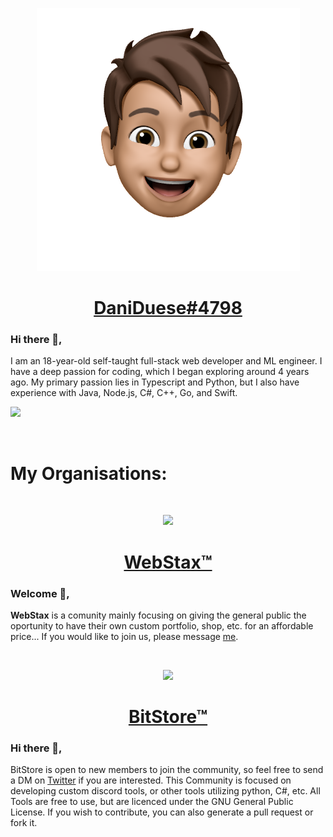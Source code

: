 <p align="center">
  <img src="./me.png" />
</p>
<h1 align="center"><a href="https://discord.com/invite/uHQFuekVun">DaniDuese#4798</a></h1>

<!--
<img width="50%" align="right" src="https://github-readme-stats.vercel.app/api?username=daniensi&count_private=true&include_all_commits=true&show_icons=true&hide_border=true&bg_color=22272e&text_color=adbac7&title_color=adbac7&icon_color=656d78">


<img width="50%" height="1px" align="right" src="https://i.imgur.com/DkKayja.png">
<img width="50%" align="right" src="https://github-readme-stats.vercel.app/api/top-langs/?username=DaniEnsi&layout=compact&hide_border=true&bg_color=22272e&text_color=adbac7&title_color=adbac7&icon_color=656d78">
-->

### Hi there 👋,
I am an 18-year-old self-taught full-stack web developer and ML engineer. I have a deep passion for coding, which I began exploring around 4 years ago. My primary passion lies in Typescript and Python, but I also have experience with Java, Node.js, C#, C++, Go, and Swift.

![](https://hit.yhype.me/github/profile?user_id=74594229)

<br>
<h1>My Organisations:</h1>
<br>

<p align="center">
  <img src="https://user-images.githubusercontent.com/74594229/188117653-dfff9804-9a81-40af-9de4-d73fa3c0edb1.gif" />
</p>
<h1 align="center"><a href="https://github.com/WebStax-io">WebStax™</a></h1>

### Welcome 👋,
**WebStax** is a comunity mainly focusing on giving the general public the oportunity to have their own custom portfolio, shop, etc. for an affordable price... If you would like to join us, please message <a href=https://github.com/DaniEnsi>me</a>.

<br>
<p align="center">
  <img src="https://user-images.githubusercontent.com/74594229/189716877-610a87ae-046c-480e-ab9a-a19de87a0399.gif" />
</p>
<h1 align="center"><a href="https://github.com/BitStore-Community">BitStore™</a></h1>

### Hi there 👋,
BitStore is open to new members to join the community, so feel free to send a DM on <a href="https://twitter.com/dani_duese">Twitter</a> if you are interested. This Community is focused on developing custom discord tools, or other tools utilizing python, C#, etc. All Tools are free to use, but are licenced under the GNU General Public License. If you wish to contribute, you can also generate a pull request or fork it.  

